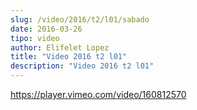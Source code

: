 ```yaml
---
slug: /video/2016/t2/l01/sabado
date: 2016-03-26
tipo: video
author: Elifelet Lopez
title: "Video 2016 t2 l01"
description: "Video 2016 t2 l01"
---
```


https://player.vimeo.com/video/160812570
